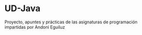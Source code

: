# UD-Java
Proyecto, apuntes y prácticas de las asignaturas de programación impartidas por Andoni Eguiluz
